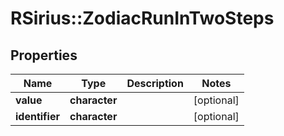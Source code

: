# RSirius::ZodiacRunInTwoSteps



## Properties
Name | Type | Description | Notes
------------ | ------------- | ------------- | -------------
**value** | **character** |  | [optional] 
**identifier** | **character** |  | [optional] 



